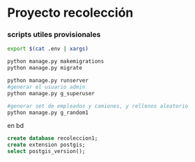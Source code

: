 # Proyecto recolección

### scripts utiles provisionales

```bash 
export $(cat .env | xargs)

python manage.py makemigrations
python manage.py migrate

python manage.py runserver
#generar el usuario admin
python manage.py g_superuser

#generar set de empleados y camiones, y rellenos aleatorio
python manage.py g_random1
```

en bd
```sql
create database recoleccion1;
create extension postgis;
select postgis_version();
```


